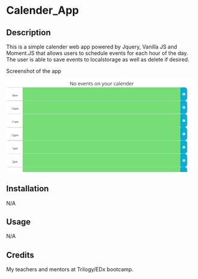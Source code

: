# Calender_App

## Description

This is a simple calender web app powered by Jquery, Vanilla JS and Moment.JS that allows users to schedule events for each hour of the day. The user is able to save events to localstorage as well as delete if desired.

Screenshot of the app

<img src="./assets/img/calender-app.png"  width="500px" />


## Installation

N/A

## Usage

N/A

## Credits

My teachers and mentors at Trilogy/EDx bootcamp.

